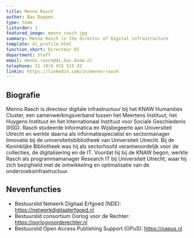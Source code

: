 ```yaml
---
title: Menno Rasch
author: Bas Doppen
type: team
listorder: 1
featured_image: menno_rasch.jpg
summary: Menno Rasch is the director of Digital infrastructure
template: di_profile.html
function_short: Directeur DI
department: Staff
email: menno.rasch@di.huc.knaw.nl
telephone: 31 (0)6 415 515 32
linkin: https://linkedin.com/in/menno-rasch
---
```


## Biografie
Menno Rasch is directeur digitale infrastructuur bij het KNAW Humanities Cluster, een samenwerkingsverband tussen het Meertens Instituut, het Huygens Instituut en het Internationaal Instituut voor Sociale Geschiedenis (IISG). Rasch studeerde Informatica en Wijsbegeerte aan Universiteit Utrecht en werkte daarna als informatiespecialist en sectormanager Innovatie bij de universiteitsbibliotheek van Universiteit Utrecht. Bij de Koninklijke Bibliotheek was hij als sectorhoofd verantwoordelijk voor de collecties, de digitalisering en de IT. Voordat hij bij de KNAW begon, werkte Rasch als programmamanager Research IT bij Universiteit Utrecht, waar hij zich bezighield met de ontwikkeling en optimalisatie van de onderzoeksinfrastructuur. 

## Nevenfuncties
- Bestuurslid Netwerk Digitaal Erfgoed (NDE): https://netwerkdigitaalerfgoed.nl
- Bestuurslid consortium Oorlog voor de Rechter: https://oorlogvoorderechter.nl
- Bestuurslid Open Access Publishing Support (OPuS): https://oapus.nl
